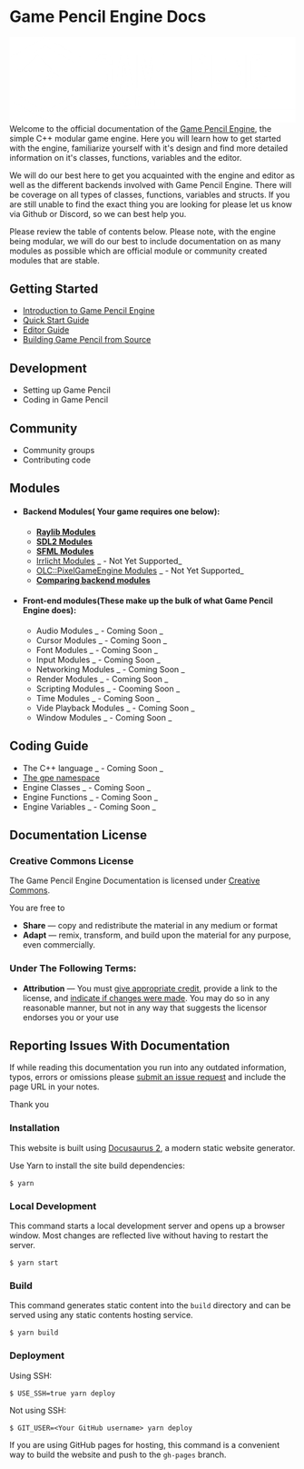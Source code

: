 # Game Pencil Engine Docs

![](./static/img/gpe-logo.png)
Welcome to the official documentation of the [Game Pencil Engine](htps://www.gamepencil.net "Game Pencil Engine"), the simple C++ modular game engine. Here you will learn how to get started with the engine, familiarize yourself with it's design and find more detailed information on it's classes, functions, variables and the editor.&nbsp;

We will do our best here to get you acquainted with the engine and editor as well as the different backends involved with Game Pencil Engine. There will be coverage on all types of classes, functions, variables and structs. If you are still unable to find the exact thing you are looking for please let us know via Github or Discord, so we can best help you.

Please review the table of contents below. Please note, with the engine being modular, we will do our best to include documentation on as many modules as possible which are official module or community created modules that are stable.&nbsp;

## Getting Started

- [Introduction to Game Pencil Engine](introduction)
- [Quick Start Guide](quick-start-guide/)
- [Editor Guide](editor)
- [Building Game Pencil from Source](building-game-pencil-from-source-code/)

## Development

- Setting up Game Pencil
- Coding in Game Pencil

## Community

- Community groups
- Contributing code

## Modules

- #### Backend Modules( Your game requires one below):

  - **[Raylib Modules](including-raylib-module)**
  - **[SDL2 Modules](including-sdl2-module)**
  - **[SFML Modules](including-sfml-module)**
  - [Irrlicht Modules](including-irrlicht-module/) _ - Not Yet Supported_
  - [OLC::PixelGameEngine Modules](including-olc) _ - Not Yet Supported_
  - **[Comparing backend modules](comparing-modules)**

- #### Front-end modules(These make up the bulk of what Game Pencil Engine does):
  - Audio Modules _ - Coming Soon _
  - Cursor Modules _ - Coming Soon _
  - Font Modules _ - Coming Soon _
  - Input Modules _ - Coming Soon _
  - Networking Modules _ - Coming Soon _
  - Render Modules _ - Coming Soon _
  - Scripting Modules _ - Cooming Soon _
  - Time Modules _ - Coming Soon _
  - Vide Playback Modules _ - Coming Soon _
  - Window Modules _ - Coming Soon _

## Coding Guide

- The C++ language _ - Coming Soon _
- [The gpe namespace](gpe-namespace)
- Engine Classes _ - Coming Soon _
- Engine Functions _ - Coming Soon _
- Engine Variables _ - Coming Soon _

## Documentation License

### Creative Commons License

The Game Pencil Engine Documentation is licensed under [Creative Commons](https://creativecommons.org/licenses/by/4.0/).

You are free to

- **Share** — copy and redistribute the material in any medium or format
- **Adapt** — remix, transform, and build upon the material
  for any purpose, even commercially.

### Under The Following Terms:

- **Attribution** — You must [give appropriate credit](https://creativecommons.org/licenses/by/4.0/#), provide a link to the license, and [indicate if changes were made](https://creativecommons.org/licenses/by/4.0/#). You may do so in any reasonable manner, but not in any way that suggests the licensor endorses you or your use

## Reporting Issues With Documentation

If while reading this documentation you run into any outdated information, typos, errors or omissions please [submit an issue request](https://github.com/pawbyte/gpe-docs/issues) and include the page URL in your notes.

Thank you

### Installation

This website is built using [Docusaurus 2](https://docusaurus.io/), a modern static website generator.

Use Yarn to install the site build dependencies:

```
$ yarn
```

### Local Development

This command starts a local development server and opens up a browser window. Most changes are reflected live without having to restart the server.

```
$ yarn start
```

### Build

This command generates static content into the `build` directory and can be served using any static contents hosting service.

```
$ yarn build
```

### Deployment

Using SSH:

```
$ USE_SSH=true yarn deploy
```

Not using SSH:

```
$ GIT_USER=<Your GitHub username> yarn deploy
```

If you are using GitHub pages for hosting, this command is a convenient way to build the website and push to the `gh-pages` branch.
